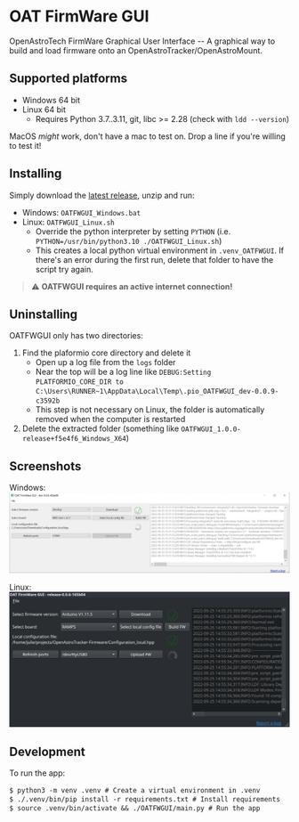 # OAT FirmWare GUI
OpenAstroTech FirmWare Graphical User Interface -- A graphical way to build and load firmware onto an OpenAstroTracker/OpenAstroMount.

## Supported platforms
- Windows 64 bit
- Linux 64 bit
  - Requires Python 3.7..3.11, git, libc >= 2.28 (check with `ldd --version`)

MacOS _might_ work, don't have a mac to test on. Drop a line if you're willing to test it!

## Installing
Simply download the [latest release](https://github.com/OpenAstroTech/OATFWGUI/releases), unzip and run:
- Windows: `OATFWGUI_Windows.bat`
- Linux: `OATFWGUI_Linux.sh`
  - Override the python interpreter by setting `PYTHON` (i.e. `PYTHON=/usr/bin/python3.10 ./OATFWGUI_Linux.sh`)
  - This creates a local python virtual environment in `.venv_OATFWGUI`. If there's an error during the first run, delete that folder to have the script try again.

> :warning: **OATFWGUI requires an active internet connection!**

## Uninstalling
OATFWGUI only has two directories:
1. Find the plaformio core directory and delete it
    * Open up a log file from the `logs` folder
    * Near the top will be a log line like `DEBUG:Setting PLATFORMIO_CORE_DIR to C:\Users\RUNNER~1\AppData\Local\Temp\.pio_OATFWGUI_dev-0.0.9-c3592b`
    * This step is not necessary on Linux, the folder is automatically removed when the computer is restarted
2. Delete the extracted folder (something like `OATFWGUI_1.0.0-release+f5e4f6_Windows_X64`)

## Screenshots
Windows:
![](assets/screenshot_Windows.jpg)

Linux:
![](assets/screenshot_Linux.jpg)

## Development
To run the app:
```shell
$ python3 -m venv .venv # Create a virtual environment in .venv
$ ./.venv/bin/pip install -r requirements.txt # Install requirements
$ source .venv/bin/activate && ./OATFWGUI/main.py # Run the app
```
